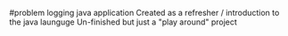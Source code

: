 #problem logging java application
Created as a refresher / introduction to the java launguge 
Un-finished but just a "play around" project 
